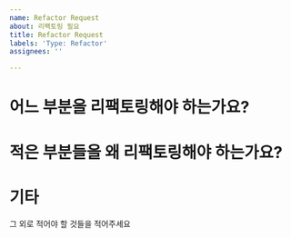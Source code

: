 ```yaml
---
name: Refactor Request
about: 리팩토링 필요
title: Refactor Request
labels: 'Type: Refactor'
assignees: ''

---
```


# 어느 부분을 리팩토링해야 하는가요?

# 적은 부분들을 왜 리팩토링해야 하는가요?

# 기타

그 외로 적어야 할 것들을 적어주세요
